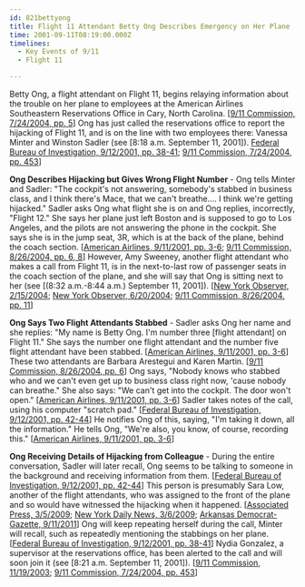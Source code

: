 ```yaml
---
id: 821bettyong
title: Flight 11 Attendant Betty Ong Describes Emergency on Her Plane
time: 2001-09-11T08:19:00.000Z
timelines:
  - Key Events of 9/11
  - Flight 11

---
```


Betty Ong, a flight attendant on Flight 11, begins relaying information about the trouble on her plane to employees at the American Airlines Southeastern Reservations Office in Cary, North Carolina. [[9/11 Commission, 7/24/2004, pp. 5][1]] Ong has just called the reservations office to report the hijacking of Flight 11, and is on the line with two employees there: Vanessa Minter and Winston Sadler (see [8:18 a.m. September 11, 2001]). [Federal Bureau of Investigation, 9/12/2001, pp. 38-41][2]; [9/11 Commission, 7/24/2004, pp. 453][3]]

**Ong Describes Hijacking but Gives Wrong Flight Number** - Ong tells Minter and Sadler: "The cockpit's not answering, somebody's stabbed in business class, and I think there's Mace, that we can't breathe.… I think we're getting hijacked." Sadler asks Ong what flight she is on and Ong replies, incorrectly, "Flight 12." She says her plane just left Boston and is supposed to go to Los Angeles, and the pilots are not answering the phone in the cockpit. She says she is in the jump seat, 3R, which is at the back of the plane, behind the coach section. [[American Airlines, 9/11/2001, pp. 3-6][4]; [9/11 Commission, 8/26/2004, pp. 6, 8][5]] However, Amy Sweeney, another flight attendant who makes a call from Flight 11, is in the next-to-last row of passenger seats in the coach section of the plane, and she will say that Ong is sitting next to her (see [(8:32 a.m.-8:44 a.m.) September 11, 2001]). [[New York Observer, 2/15/2004][6]; [New York Observer, 6/20/2004][7]; [9/11 Commission, 8/26/2004, pp. 11][8]]

**Ong Says Two Flight Attendants Stabbed** - Sadler asks Ong her name and she replies: "My name is Betty Ong. I'm number three [flight attendant] on Flight 11." She says the number one flight attendant and the number five flight attendant have been stabbed. [[American Airlines, 9/11/2001, pp. 3-6][9]] These two attendants are Barbara Arestegui and Karen Martin. [[9/11 Commission, 8/26/2004, pp. 6][10]]</cite> Ong says, "Nobody knows who stabbed who and we can't even get up to business class right now, 'cause nobody can breathe." She also says: "We can't get into the cockpit. The door won't open." [[American Airlines, 9/11/2001, pp. 3-6][11]] Sadler takes notes of the call, using his computer "scratch pad." [[Federal Bureau of Investigation, 9/12/2001, pp. 42-44][12]] He notifies Ong of this, saying, "I'm taking it down, all the information." He tells Ong, "We're also, you know, of course, recording this." [[American Airlines, 9/11/2001, pp. 3-6][13]]

**Ong Receiving Details of Hijacking from Colleague** - During the entire conversation, Sadler will later recall, Ong seems to be talking to someone in the background and receiving information from them. [[Federal Bureau of Investigation, 9/12/2001, pp. 42-44][14]] This person is presumably Sara Low, another of the flight attendants, who was assigned to the front of the plane and so would have witnessed the hijacking when it happened. [[Associated Press, 3/5/2009][15]; [New York Daily News, 3/6/2009][16]; [Arkansas Democrat-Gazette, 9/11/2011][17]] Ong will keep repeating herself during the call, Minter will recall, such as repeatedly mentioning the stabbings on her plane. [[Federal Bureau of Investigation, 9/12/2001, pp. 38-41][18]] Nydia Gonzalez, a supervisor at the reservations office, has been alerted to the call and will soon join it (see [8:21 a.m. September 11, 2001]). [[9/11 Commission, 11/19/2003][19]; [9/11 Commission, 7/24/2004, pp. 453][20]]

[1]: http://web.archive.org/web/20041020144854/http://www.decloah.com/mirrors/9-11/911_Report.txt
[2]: http://www.scribd.com/doc/13499802/T7-B13-Flight-Call-Notes-and-302s-Folder-Entire-Contents
[3]: http://web.archive.org/web/20041020144854/http://www.decloah.com/mirrors/9-11/911_Report.txt
[4]: http://www.scribd.com/doc/13499778/T7-B13-AA-Phone-Transcripts-Fdr-AA-11-Calls-Kean-Commission-Transcripts
[5]: https://www.hsdl.org/?view&did=484625
[6]: http://observer.com/2004/02/stewardess-idd-hijackers-early-transcripts-show/
[7]: http://observer.com/2004/06/911-tapes-reveal-ground-personnel-muffled-attacks/
[8]: https://www.hsdl.org/?view&did=484625
[9]: http://www.scribd.com/doc/13499778/T7-B13-AA-Phone-Transcripts-Fdr-AA-11-Calls-Kean-Commission-Transcripts
[10]: https://www.hsdl.org/?view&did=484625
[11]: http://www.scribd.com/doc/13499778/T7-B13-AA-Phone-Transcripts-Fdr-AA-11-Calls-Kean-Commission-Transcripts
[12]: http://www.scribd.com/doc/14094215/T7-B17-FBI-302s-of-Interest-Flight-11-Fdr-Entire-Contents
[13]: http://www.scribd.com/doc/13499778/T7-B13-AA-Phone-Transcripts-Fdr-AA-11-Calls-Kean-Commission-Transcripts
[14]: http://www.scribd.com/doc/14094215/T7-B17-FBI-302s-of-Interest-Flight-11-Fdr-Entire-Contents
[15]: http://www.foxnews.com/story/0,2933,505784,00.html
[16]: http://www.nydailynews.com/news/9-11-kin-holdouts-push-lawsuits-trial-article-1.366882
[17]: http://www.arkansasonline.com/news/2011/sep/11/shes-there-my-thoughts-20110911/
[18]: http://www.scribd.com/doc/13499802/T7-B13-Flight-Call-Notes-and-302s-Folder-Entire-Contents
[19]: http://media.nara.gov/9-11/MFR/t-0148-911MFR-00009.pdf
[20]: http://web.archive.org/web/20041020144854/http://www.decloah.com/mirrors/9-11/911_Report.txt
